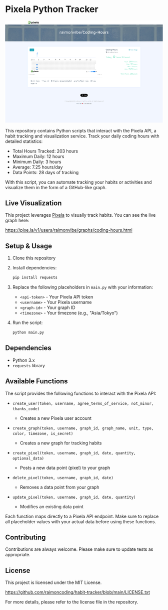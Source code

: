 # Pixela Python Tracker

![Pixela Graph Screenshot](./pixela_screenshot.png)

This repository contains Python scripts that interact with the Pixela API, a habit tracking and visualization service. Track your daily coding hours with detailed statistics:

- Total Hours Tracked: 203 hours
- Maximum Daily: 12 hours
- Minimum Daily: 3 hours
- Average: 7.25 hours/day
- Data Points: 28 days of tracking

With this script, you can automate tracking your habits or activities and visualize them in the form of a GitHub-like graph.

## Live Visualization

This project leverages [Pixela](https://pixe.la/) to visually track habits. You can see the live graph here:

https://pixe.la/v1/users/raimonvibe/graphs/coding-hours.html

## Setup & Usage

1. Clone this repository
2. Install dependencies:
   ```bash
   pip install requests
   ```
3. Replace the following placeholders in `main.py` with your information:
   - `<api-token>` - Your Pixela API token
   - `<username>` - Your Pixela username
   - `<graph-id>` - Your graph ID
   - `<timezone>` - Your timezone (e.g., "Asia/Tokyo")

4. Run the script:
   ```bash
   python main.py
   ```

## Dependencies

- Python 3.x
- `requests` library

## Available Functions

The script provides the following functions to interact with the Pixela API:

- `create_user(token, username, agree_terms_of_service, not_minor, thanks_code)`
  - Creates a new Pixela user account

- `create_graph(token, username, graph_id, graph_name, unit, type, color, timezone, is_secret)`
  - Creates a new graph for tracking habits

- `create_pixel(token, username, graph_id, date, quantity, optional_data)`
  - Posts a new data point (pixel) to your graph

- `delete_pixel(token, username, graph_id, date)`
  - Removes a data point from your graph

- `update_pixel(token, username, graph_id, date, quantity)`
  - Modifies an existing data point

Each function maps directly to a Pixela API endpoint. Make sure to replace all placeholder values with your actual data before using these functions.

## Contributing
Contributions are always welcome. Please make sure to update tests as appropriate.

## License
This project is licensed under the MIT License.

https://github.com/raimoncoding/habit-tracker/blob/main/LICENSE.txt

For more details, please refer to the license file in the repository.

